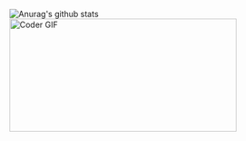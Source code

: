 ![Anurag's github stats](https://github-readme-stats.vercel.app/api?username=mic7x4&show_icons=true&theme=jolly)
<img  src="https://media.giphy.com/media/SWoSkN6DxTszqIKEqv/giphy.gif" alt="Coder GIF" width="400" height="200">
<!--
**mic7x4/mic7x4** is a ✨ _special_ ✨ repository because its `README.md` (this file) appears on your GitHub profile.

Here are some ideas to get you started:

- 🔭 I’m currently working on ...
- 🌱 I’m currently learning ...
- 👯 I’m looking to collaborate on ...
- 🤔 I’m looking for help with ...
- 💬 Ask me about ...
- 📫 How to reach me: ...
- 😄 Pronouns: ...
- ⚡ Fun fact: ...
-->
